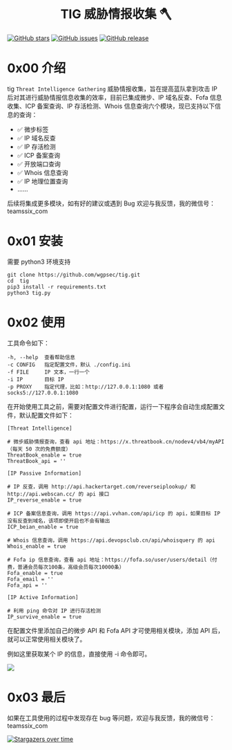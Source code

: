 <h1 align="center">TIG  威胁情报收集 🪓</h1>

[![GitHub stars](https://img.shields.io/github/stars/wgpsec/tig)](https://github.com/wgpsec/tig) [![GitHub issues](https://img.shields.io/github/issues/wgpsec/tig)](https://github.com/wgpsec/tig/issues) [![GitHub release](https://img.shields.io/github/release/wgpsec/tig)](https://github.com/wgpsec/tig/releases)

# 0x00 介绍

tig `Threat Intelligence Gathering` 威胁情报收集，旨在提高蓝队拿到攻击 IP 后对其进行威胁情报信息收集的效率，目前已集成微步、IP 域名反查、Fofa 信息收集、ICP 备案查询、IP 存活检测、Whois 信息查询六个模块，现已支持以下信息的查询：

* ✅ 微步标签
* ✅ IP 域名反查
* ✅ IP 存活检测
* ✅ ICP 备案查询
* ✅ 开放端口查询
* ✅ Whois 信息查询
* ✅ IP 地理位置查询
*  ……

后续将集成更多模块，如有好的建议或遇到 Bug 欢迎与我反馈，我的微信号：teamssix_com

# 0x01 安装

需要 python3 环境支持

```
git clone https://github.com/wgpsec/tig.git
cd  tig
pip3 install -r requirements.txt
python3 tig.py
```

# 0x02 使用

工具命令如下：

```
-h, --help  查看帮助信息
-c CONFIG   指定配置文件，默认 ./config.ini
-f FILE     IP 文本，一行一个
-i IP       目标 IP
-p PROXY    指定代理，比如：http://127.0.0.1:1080 或者 socks5://127.0.0.1:1080
```

在开始使用工具之前，需要对配置文件进行配置，运行一下程序会自动生成配置文件，默认配置文件如下：

```
[Threat Intelligence]

# 微步威胁情报查询，查看 api 地址：https://x.threatbook.cn/nodev4/vb4/myAPI（每天 50 次的免费额度）
ThreatBook_enable = true
ThreatBook_api = ''

[IP Passive Information]

# IP 反查，调用 http://api.hackertarget.com/reverseiplookup/ 和 http://api.webscan.cc/ 的 api 接口
IP_reverse_enable = true

# ICP 备案信息查询，调用 https://api.vvhan.com/api/icp 的 api，如果目标 IP 没有反查到域名，该项即使开启也不会有输出
ICP_beian_enable = true

# Whois 信息查询，调用 https://api.devopsclub.cn/api/whoisquery 的 api
Whois_enable = true

# Fofa ip 信息查询，查看 api 地址：https://fofa.so/user/users/detail（付费，普通会员每次100条，高级会员每次10000条）
Fofa_enable = true
Fofa_email = ''
Fofa_api = ''

[IP Active Information]

# 利用 ping 命令对 IP 进行存活检测
IP_survive_enable = true
```

在配置文件里添加自己的微步 API 和 Fofa API 才可使用相关模块，添加 API 后，就可以正常使用相关模块了。

例如这里获取某个 IP 的信息，直接使用 -i 命令即可。

![](https://teamssix.oss-cn-hangzhou.aliyuncs.com/Snipaste_2021-03-16_16-16-36.png)

# 0x03 最后

如果在工具使用的过程中发现存在 bug 等问题，欢迎与我反馈，我的微信号：teamssix_com

[![Stargazers over time](https://starchart.cc/wgpsec/tig.svg)](https://starchart.cc/wgpsec/tig)

